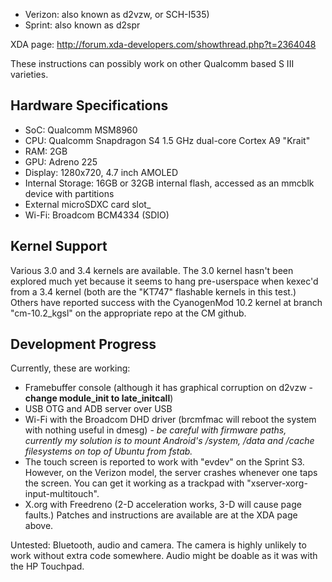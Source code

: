 * Verizon: also known as d2vzw, or SCH-I535)
* Sprint: also known as d2spr

XDA page: http://forum.xda-developers.com/showthread.php?t=2364048

These instructions can possibly work on other Qualcomm based S III varieties. 

## Hardware Specifications
* SoC: Qualcomm MSM8960
* CPU: Qualcomm Snapdragon S4 1.5 GHz dual-core Cortex A9 "Krait"
* RAM: 2GB
* GPU: Adreno 225
* Display: 1280x720, 4.7 inch AMOLED
* Internal Storage: 16GB or 32GB internal flash, accessed as an mmcblk device with partitions
* External microSDXC card slot_
* Wi-Fi: Broadcom BCM4334 (SDIO)

## Kernel Support
Various 3.0 and 3.4 kernels are available. The 3.0 kernel hasn't been explored much yet because it seems to hang pre-userspace when kexec'd from a 3.4 kernel (both are the "KT747" flashable kernels in this test.) Others have reported success with the CyanogenMod 10.2 kernel at branch "cm-10.2_kgsl" on the appropriate repo at the CM github.

## Development Progress
Currently, these are working:
* Framebuffer console (although it has graphical corruption on d2vzw - **change module_init to late_initcall**)
* USB OTG and ADB server over USB
* Wi-Fi with the Broadcom DHD driver (brcmfmac will reboot the system with nothing useful in dmesg) - _be careful with firmware paths, currently my solution is to mount Android's /system, /data and /cache filesystems on top of Ubuntu from fstab._
* The touch screen is reported to work with "evdev" on the Sprint S3. However, on the Verizon model, the server crashes whenever one taps the screen. You can get it working as a trackpad with "xserver-xorg-input-multitouch".
* X.org with Freedreno (2-D acceleration works, 3-D will cause page faults.) Patches and instructions are available are at the XDA page above.

Untested: Bluetooth, audio and camera. The camera is highly unlikely to work without extra code somewhere. Audio might be doable as it was with the HP Touchpad.